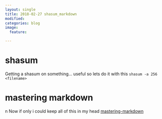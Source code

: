 ```yaml
---
layout: single
title: 2018-02-27 shasum_markdown
modified:
categories: blog
image:
  feature:

---
```

# shasum
Getting a shasum on something...  useful so lets do it with this
`shasum -a 256 <filename>`

# mastering markdown
n
Now if only i could keep all of this in my head
[mastering-markdown](https://guides.github.com/features/mastering-markdown/ "mastering-markdown")